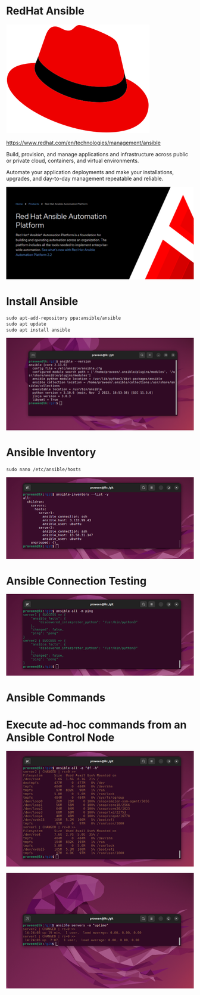# RedHat Ansible

![](Red_Hat_logo.svg)

https://www.redhat.com/en/technologies/management/ansible

Build, provision, and manage applications and infrastructure across public or private cloud, containers, and virtual environments.

Automate your application deployments and make your installations, upgrades, and day-to-day management repeatable and reliable.

![](ansible.png)

# Install Ansible

```
sudo apt-add-repository ppa:ansible/ansible
sudo apt update
sudo apt install ansible
```

![](install-ansible.png)

# Ansible Inventory

`sudo nano /etc/ansible/hosts`

![](inventory.png)

# Ansible Connection Testing

![](ansible-ping.png)

# Ansible Commands

# Execute ad-hoc commands from an Ansible Control Node

![](df-h.png)

![](adhoc.png)
